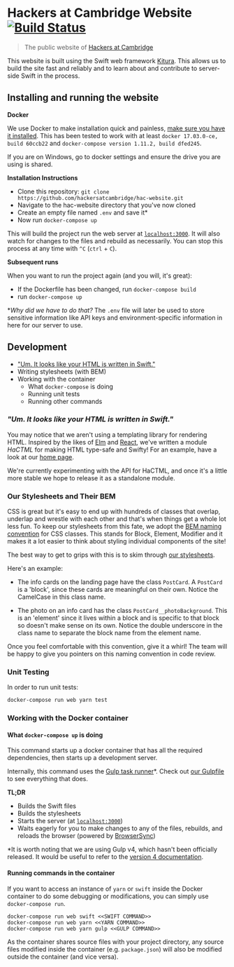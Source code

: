 # Hackers at Cambridge Website [![Build Status](https://travis-ci.org/hackersatcambridge/hac-website.svg?branch=master)](https://travis-ci.org/hackersatcambridge/hac-website)
> The public website of [Hackers at Cambridge]()

This website is built using the Swift web framework [Kitura](https://github.com/IBM-Swift/Kitura). This allows us to build the site fast and reliably and to learn about and contribute to server-side Swift in the process. 


## Installing and running the website

**Docker**

We use Docker to make installation quick and painless, [make sure you have it installed](https://docs.docker.com/engine/installation/). This has been tested to work with at least `docker 17.03.0-ce, build 60ccb22` and `docker-compose version 1.11.2, build dfed245`.

If you are on Windows, go to docker settings and ensure the drive you are using is shared.

**Installation Instructions**

- Clone this repository:
`git clone https://github.com/hackersatcambridge/hac-website.git`
- Navigate to the hac-website directory that you've now cloned
- Create an empty file named `.env` and save it*
- Now run `docker-compose up`

This will build the project run the web server at [`localhost:3000`](http://localhost:3000). It will also watch for changes to the files and rebuild as necessarily. You can stop this process at any time with `^C` (`ctrl` + `C`).

**Subsequent runs**

When you want to run the project again (and you will, it's great):  

- If the Dockerfile has been changed, run `docker-compose build`
- run `docker-compose up`

\**Why did we have to do that?* The `.env` file will later be used to store sensitive information like API keys and environment-specific information in here for our server to use.

## Development
- ["Um. It looks like your HTML is written in Swift."](#writinghtml)
- Writing stylesheets (with BEM)
- Working with the container
	- What `docker-compose` is doing
	- Running unit tests
	- Running other commands


### *"Um. It looks like your HTML is written in Swift."*

You may notice that we aren't using a templating library for rendering HTML. Inspired by the likes of [Elm](http://elm-lang.org/) and [React](https://facebook.github.io/react/), we've written a module _HaCTML_ for making HTML type-safe and Swifty! For an example, have a look at our [home page](Sources/HaCWebsiteLib/views/home.swift).

We're currently experimenting with the API for HaCTML, and once it's a little more stable we hope to release it as a standalone module.

### Our Stylesheets and Their BEM
CSS is great but it's easy to end up with hundreds of classes that overlap, underlap and wrestle with each other and that's when things get a whole lot less fun. To keep our stylesheets from this fate, we adopt the [BEM naming convention](http://getbem.com/naming/) for CSS classes. This stands for Block, Element, Modifier and it makes it a lot easier to think about styling individual components of the site!

The best way to get to grips with this is to skim through [our stylesheets](https://github.com/hackersatcambridge/hac-website/tree/master/static/src/styles).

Here's an example:  

- The info cards on the landing page have the class `PostCard`. A `PostCard` is a 'block', since these cards are meaningful on their own. Notice the CamelCase in this class name.

- The photo on an info card has the class `PostCard__photoBackground`. This is an 'element' since it lives within a block and is specific to that block so doesn't make sense on its own. Notice the double underscore in the class name to separate the block name from the element name.

Once you feel comfortable with this convention, give it a whirl! The team will be happy to give you pointers on this naming convention in code review.


### Unit Testing

In order to run unit tests:

```bash
docker-compose run web yarn test
```

### Working with the Docker container

#### What `docker-compose up` is doing

This command starts up a docker container that has all the required dependencies, then starts up a development server.

Internally, this command uses the [Gulp task runner](http://gulpjs.com)*. Check out [our Gulpfile](https://github.com/hackersatcambridge/hac-website/blob/master/gulpfile.js) to see everything that does.

**TL;DR**

- Builds the Swift files
- Builds the stylesheets
- Starts the server (at [`localhost:3000`](http://localhost:3000))
- Waits eagerly for you to make changes to any of the files, rebuilds, and reloads the browser (powered by [BrowserSync](https://github.com/Browsersync/browser-sync))

\*It is worth noting that we are using Gulp v4, which hasn't been officially released. It would be useful to refer to the [version 4 documentation](https://github.com/gulpjs/gulp/blob/4.0/docs/getting-started.md).

#### Running commands in the container

If you want to access an instance of `yarn` or `swift` inside the Docker container to do some debugging or modifications, you can simply use `docker-compose run`.

```
docker-compose run web swift <<SWIFT COMMAND>>
docker-compose run web yarn <<YARN COMMAND>>
docker-compose run web yarn gulp <<GULP COMMAND>>
```

As the container shares source files with your project directory, any source files modified inside the container (e.g. `package.json`) will also be modified outside the container (and vice versa).

